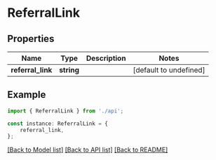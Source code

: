 # ReferralLink


## Properties

Name | Type | Description | Notes
------------ | ------------- | ------------- | -------------
**referral_link** | **string** |  | [default to undefined]

## Example

```typescript
import { ReferralLink } from './api';

const instance: ReferralLink = {
    referral_link,
};
```

[[Back to Model list]](../README.md#documentation-for-models) [[Back to API list]](../README.md#documentation-for-api-endpoints) [[Back to README]](../README.md)
